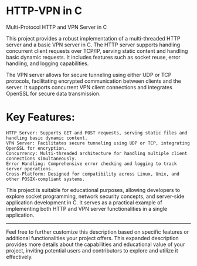 # HTTP-VPN in C
 Multi-Protocol HTTP and VPN Server in C
 
 This project provides a robust implementation of a multi-threaded HTTP server and a basic VPN server in C. The HTTP server supports handling concurrent client requests over TCP/IP, serving static content and handling basic dynamic requests. It includes features such as socket reuse, error handling, and logging capabilities.

The VPN server allows for secure tunneling using either UDP or TCP protocols, facilitating encrypted communication between clients and the server. It supports concurrent VPN client connections and integrates OpenSSL for secure data transmission.

# Key Features:

    HTTP Server: Supports GET and POST requests, serving static files and handling basic dynamic content.
    VPN Server: Facilitates secure tunneling using UDP or TCP, integrating OpenSSL for encryption.
    Concurrency: Multi-threaded architecture for handling multiple client connections simultaneously.
    Error Handling: Comprehensive error checking and logging to track server operations.
    Cross-Platform: Designed for compatibility across Linux, Unix, and other POSIX-compliant systems.

This project is suitable for educational purposes, allowing developers to explore socket programming, network security concepts, and server-side application development in C. It serves as a practical example of implementing both HTTP and VPN server functionalities in a single application.

---------------------------------------------------------------------------------------

Feel free to further customize this description based on specific features or additional functionalities your project offers. This expanded description provides more details about the capabilities and educational value of your project, inviting potential users and contributors to explore and utilize it effectively.

